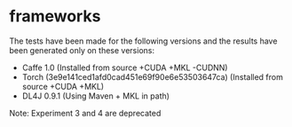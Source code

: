 # frameworks

The tests have been made for the following versions and the results have been
generated only on these versions:

* Caffe 1.0 (Installed from source +CUDA +MKL -CUDNN)
* Torch (3e9e141ced1afd0cad451e69f90e6e53503647ca) (Installed from source +CUDA +MKL)
* DL4J 0.9.1 (Using Maven + MKL in path)

Note: Experiment 3 and 4 are deprecated
